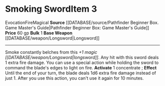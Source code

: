 ﻿---
base_item: '[[DATABASE/weapon/Longsword|Longsword]]'
bulk: '1'
element: Fire
id: '908'
item_category: Weapons
item_subcategory: Specific Magic Weapons
level: '3'
name: Smoking Sword
price: 60 gp
rarity: Common
school: Evocation
source: '[[DATABASE/source/Pathfinder Beginner Box. Game Master''s Guide|Pathfinder
  Beginner Box: Game Master''s Guide]]'
trait:
- '[[DATABASE/trait/Evocation|Evocation]]'
- '[[DATABASE/trait/Fire|Fire]]'
- '[[DATABASE/trait/Magical|Magical]]'
type: Item

---
# Smoking Sword<span class="item-type">Item 3</span>

<span class="item-trait">Evocation</span><span class="item-trait">Fire</span><span class="item-trait">Magical</span>
**Source** [[DATABASE/source/Pathfinder Beginner Box. Game Master's Guide|Pathfinder Beginner Box: Game Master's Guide]]
**Price** 60 gp
**Bulk** 1
**Base Weapon** [[DATABASE/weapon/Longsword|Longsword]]

---
Smoke constantly belches from this _+1 magic [[DATABASE/weapon/Longsword|longsword]]_. Any hit with this sword deals 1 extra fire damage. You can use a special action while holding the sword to command the blade's edges to light on fire.
**Activate** <span class="action-icon">1</span> concentrate ; **Effect** Until the end of your turn, the blade deals 1d6 extra fire damage instead of just 1. After you use this action, you can't use it again for 10 minutes.